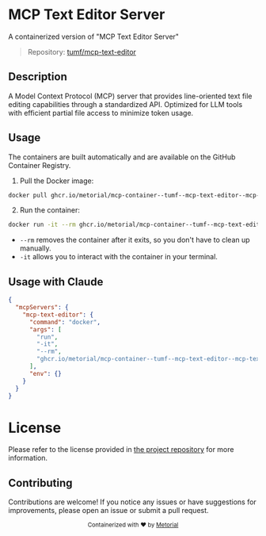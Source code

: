 
# MCP Text Editor Server

A containerized version of "MCP Text Editor Server"

> Repository: [tumf/mcp-text-editor](https://github.com/tumf/mcp-text-editor)

## Description

A Model Context Protocol (MCP) server that provides line-oriented text file editing capabilities through a standardized API. Optimized for LLM tools with efficient partial file access to minimize token usage.


## Usage

The containers are built automatically and are available on the GitHub Container Registry.

1. Pull the Docker image:

```bash
docker pull ghcr.io/metorial/mcp-container--tumf--mcp-text-editor--mcp-text-editor
```

2. Run the container:

```bash
docker run -it --rm ghcr.io/metorial/mcp-container--tumf--mcp-text-editor--mcp-text-editor 
```

- `--rm` removes the container after it exits, so you don't have to clean up manually.
- `-it` allows you to interact with the container in your terminal.



## Usage with Claude

```json
{
  "mcpServers": {
    "mcp-text-editor": {
      "command": "docker",
      "args": [
        "run",
        "-it",
        "--rm",
        "ghcr.io/metorial/mcp-container--tumf--mcp-text-editor--mcp-text-editor"
      ],
      "env": {}
    }
  }
}
```

# License

Please refer to the license provided in [the project repository](https://github.com/tumf/mcp-text-editor) for more information.

## Contributing

Contributions are welcome! If you notice any issues or have suggestions for improvements, please open an issue or submit a pull request.

<div align="center">
  <sub>Containerized with ❤️ by <a href="https://metorial.com">Metorial</a></sub>
</div>
  